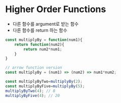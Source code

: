 # Higher Order Functions

- 다른 함수를 argument로 받는 함수
- 다른 함수를 return 하는 함수

```javascript
const multiplyBy = function(num1){
    return function(num2){
        return num2*num1;
    }
}

// arrow function version
const multiplyBy = (num1) => (num2) => num1*num2;

const multiplyByTwo=multiplyBy(2);
const multiplyByFive=multiplyBy(5);
multiplyByTwo(4); // 8
multiplyByFive(4); // 20 
```

